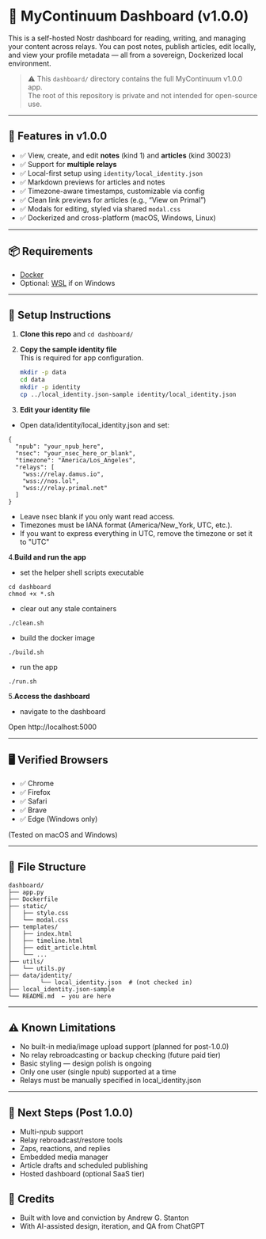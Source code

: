 # 🧭 MyContinuum Dashboard (v1.0.0)

This is a self-hosted Nostr dashboard for reading, writing, and managing your content across relays. You can post notes, publish articles, edit locally, and view your profile metadata — all from a sovereign, Dockerized local environment.

> ⚠️ This `dashboard/` directory contains the full MyContinuum v1.0.0 app.  
> The root of this repository is private and not intended for open-source use.

---

## 🚀 Features in v1.0.0

- ✅ View, create, and edit **notes** (kind 1) and **articles** (kind 30023)
- ✅ Support for **multiple relays**
- ✅ Local-first setup using `identity/local_identity.json`
- ✅ Markdown previews for articles and notes
- ✅ Timezone-aware timestamps, customizable via config
- ✅ Clean link previews for articles (e.g., “View on Primal”)
- ✅ Modals for editing, styled via shared `modal.css`
- ✅ Dockerized and cross-platform (macOS, Windows, Linux)

---

## 📦 Requirements

- [Docker](https://www.docker.com/products/docker-desktop/)
- Optional: [WSL](https://learn.microsoft.com/en-us/windows/wsl/) if on Windows

---

## 🔧 Setup Instructions

1. **Clone this repo** and `cd dashboard/`

2. **Copy the sample identity file**  
   This is required for app configuration.

   ```bash
   mkdir -p data
   cd data
   mkdir -p identity
   cp ../local_identity.json-sample identity/local_identity.json
   ```
3. **Edit your identity file**

- Open data/identity/local_identity.json and set:

```
{
  "npub": "your_npub_here",
  "nsec": "your_nsec_here_or_blank",
  "timezone": "America/Los_Angeles",
  "relays": [
    "wss://relay.damus.io",
    "wss://nos.lol",
    "wss://relay.primal.net"
  ]
}
```
- Leave nsec blank if you only want read access.
- Timezones must be IANA format (America/New_York, UTC, etc.).
- If you want to express everything in UTC, remove the timezone or set it to "UTC"

4.**Build and run the app**

- set the helper shell scripts executable 

```
cd dashboard
chmod +x *.sh
```
- clear out any stale containers

```
./clean.sh
```

- build the docker image

```
./build.sh
```

- run the app

```
./run.sh
```
5.**Access the dashboard**

- navigate to the dashboard

Open http://localhost:5000

---

## 🖥 Verified Browsers

- ✅ Chrome
- ✅ Firefox
- ✅ Safari
- ✅ Brave
- ✅ Edge (Windows only)

(Tested on macOS and Windows)

---

## 📁 File Structure

```
dashboard/
├── app.py
├── Dockerfile
├── static/
│   ├── style.css
│   └── modal.css
├── templates/
│   ├── index.html
│   ├── timeline.html
│   ├── edit_article.html
│   └── ...
├── utils/
│   └── utils.py
├── data/identity/
│        └── local_identity.json  # (not checked in)
├── local_identity.json-sample
└── README.md  ← you are here
```

---

## ⚠️ Known Limitations

- No built-in media/image upload support (planned for post-1.0.0)
- No relay rebroadcasting or backup checking (future paid tier)
- Basic styling — design polish is ongoing
- Only one user (single npub) supported at a time
- Relays must be manually specified in local_identity.json

---

## 📘 Next Steps (Post 1.0.0)

- Multi-npub support
- Relay rebroadcast/restore tools
- Zaps, reactions, and replies
- Embedded media manager
- Article drafts and scheduled publishing
- Hosted dashboard (optional SaaS tier)

## 🙌 Credits

- Built with love and conviction by Andrew G. Stanton
- With AI-assisted design, iteration, and QA from ChatGPT

